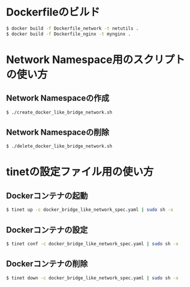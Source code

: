 # Dockerfileのビルド

```bash
$ docker build -f Dockerfile_network -t netutils .
$ docker build -f Dockerfile_nginx -t mynginx .
```

# Network Namespace用のスクリプトの使い方

## Network Namespaceの作成

```bash
$ ./create_docker_like_bridge_network.sh 
```

## Network Namespaceの削除

```bash
$ ./delete_docker_like_bridge_network.sh 
```

# tinetの設定ファイル用の使い方

## Dockerコンテナの起動

```bash
$ tinet up -c docker_bridge_like_network_spec.yaml | sudo sh -x
```

## Dockerコンテナの設定

```bash
$ tinet conf -c docker_bridge_like_network_spec.yaml | sudo sh -x
```

## Dockerコンテナの削除

```bash
$ tinet down -c docker_bridge_like_network_spec.yaml | sudo sh -x
```


